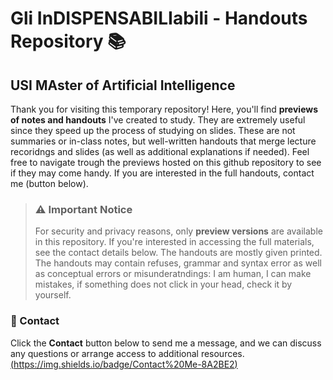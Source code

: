 # Gli InDISPENSABILIabili - Handouts Repository 📚
## USI MAster of Artificial Intelligence

Thank you for visiting this temporary repository! Here, you'll find **previews of notes and handouts** I've created to study. They are extremely useful since they speed up the process of studying on slides. These are not summaries or in-class notes, but well-written handouts that merge lecture recoridngs and slides (as well as additional explanations if needed). Feel free to navigate trough the previews hosted on this github repository to see if they may come handy. If you are interested in the full handouts, contact me (button below).

> ### ⚠️ Important Notice
> For security and privacy reasons, only **preview versions** are available in this repository. If you're interested in accessing the full materials, see the contact details below. The handouts are mostly given printed.
> The handouts may contain refuses, grammar and syntax error as well as conceptual errors or misunderatndings: I am human, I can make mistakes, if something does not click in your head, check it by yourself.

### 📩 Contact
Click the **Contact** button below to send me a message, and we can discuss any questions or arrange access to additional resources.
[(https://img.shields.io/badge/Contact%20Me-8A2BE2)](https://t.me/caputcaprarum)

